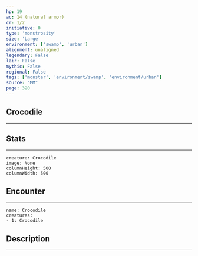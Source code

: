 ```yaml
---
hp: 19
ac: 14 (natural armor)
cr: 1/2
initiative: 0
type: 'monstrosity'    
size: 'Large'
environment: ['swamp', 'urban']
alignment: unaligned
legendary: False
lair: False
mythic: False
regional: False
tags: ['monster', 'environment/swamp', 'environment/urban']
source: "MM"
page: 320
---
```


## Crocodile
---



## Stats
---

```statblock
creature: Crocodile
image: None
columnHeight: 500
columnWidth: 500
```

## Encounter
---

```encounter-table
name: Crocodile
creatures:
- 1: Crocodile
```

## Description
---





